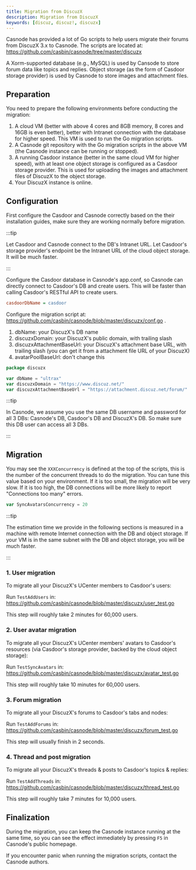```yaml
---
title: Migration from DiscuzX
description: Migration from DiscuzX
keywords: [discuz, discuz!, discuzx]
---
```


Casnode has provided a lot of Go scripts to help users migrate their forums from DiscuzX 3.x to Casnode. The scripts are located at: https://github.com/casbin/casnode/tree/master/discuzx

A Xorm-supported database (e.g., MySQL) is used by Cansode to store forum data like topics and replies. Object storage (as the form of Casdoor storage provider) is used by Casnode to store images and attachment files.

## Preparation

You need to prepare the following environments before conducting the migration:

1. A cloud VM (better with above 4 cores and 8GB memory, 8 cores and 16GB is even better), better with Intranet connection with the database for higher speed. This VM is used to run the Go migration scripts. 
2. A Casnode git repository with the Go migration scripts in the above VM (the Casnode instance can be running or stopped).
3. A running Casdoor instance (better in the same cloud VM for higher speed), with at least one object storage is configured as a Casdoor storage provider. This is used for uploading the images and attachment files of DiscuzX to the object storage.
4. Your DiscuzX instance is online.

## Configuration

First configure the Casdoor and Casnode correctly based on the their installation guides, make sure they are working normally before migration.

:::tip

Let Casdoor and Casnode connect to the DB's Intranet URL. Let Casdoor's storage provider's endpoint be the Intranet URL of the cloud object storage. It will be much faster.

:::

Configure the Casdoor database in Casnode's app.conf, so Casnode can directly connect to Casdoor's DB and create users. This will be faster than calling Casdoor's RESTful API to create users.

```ini
casdoorDbName = casdoor
```

Configure the migration script at: https://github.com/casbin/casnode/blob/master/discuzx/conf.go .

1. dbName: your DiscuzX's DB name
2. discuzxDomain: your DiscuzX's public domain, with trailing slash
3. discuzxAttachmentBaseUrl: your DiscuzX's attachment base URL, with trailing slash (you can get it from a attachment file URL of your DiscuzX)
4. avatarPoolBaseUrl: don't change this

```go
package discuzx

var dbName = "ultrax"
var discuzxDomain = "https://www.discuz.net/"
var discuzxAttachmentBaseUrl = "https://attachment.discuz.net/forum/"
```

:::tip

In Casnode, we assume you use the same DB username and password for all 3 DBs: Casnode's DB, Casdoor's DB and DiscuzX's DB. So make sure this DB user can access all 3 DBs.

:::

## Migration

You may see the `XXXConcurrency` is defined at the top of the scripts, this is the number of the concurrent threads to do the migration. You can tune this value based on your environment. If it is too small, the migration will be very slow. If it is too high, the DB connections will be more likely to report "Connections too many" errors.

```go
var SyncAvatarsConcurrency = 20
```

:::tip

The estimation time we provide in the following sections is measured in a machine with remote Internet connection with the DB and object storage. If your VM is in the same subnet with the DB and object storage, you will be much faster.

:::

### 1. User migration

To migrate all your DiscuzX's UCenter members to Casdoor's users:

Run `TestAddUsers` in: https://github.com/casbin/casnode/blob/master/discuzx/user_test.go

This step will roughly take 2 minutes for 60,000 users.

### 2. User avatar migration

To migrate all your DiscuzX's UCenter members' avatars to Casdoor's resources (via Casdoor's storage provider, backed by the cloud object storage):

Run `TestSyncAvatars` in: https://github.com/casbin/casnode/blob/master/discuzx/avatar_test.go

This step will roughly take 10 minutes for 60,000 users.

### 3. Forum migration

To migrate all your DiscuzX's forums to Casdoor's tabs and nodes:

Run `TestAddForums` in: https://github.com/casbin/casnode/blob/master/discuzx/forum_test.go

This step will usually finish in 2 seconds.

### 4. Thread and post migration

To migrate all your DiscuzX's threads & posts to Casdoor's topics & replies:

Run `TestAddThreads` in: https://github.com/casbin/casnode/blob/master/discuzx/thread_test.go

This step will roughly take 7 minutes for 10,000 users.

## Finalization

During the migration, you can keep the Casnode instance running at the same time, so you can see the effect immediately by pressing `F5` in Casnode's public homepage.

If you encounter panic when running the migration scripts, contact the Casnode authors.
